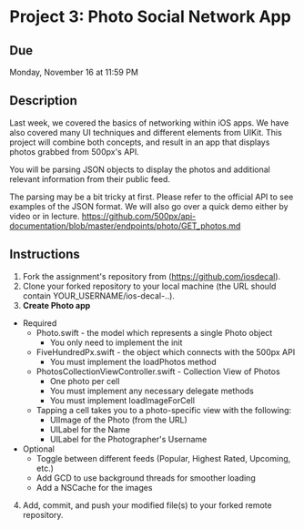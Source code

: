 # Project 3: Photo Social Network App

## Due
Monday, November 16 at 11:59 PM

## Description
Last week, we covered the basics of networking within iOS apps. We have also
covered many UI techniques and different elements from UIKit.  This project will
combine both concepts, and result in an app that displays photos grabbed from
500px's API. 

You will be parsing JSON objects to display the photos and additional relevant
information from their public feed. 

The parsing may be a bit tricky at first. Please refer to the official API to
see examples of the JSON format. We will also go over a quick demo either by
video or in lecture.
https://github.com/500px/api-documentation/blob/master/endpoints/photo/GET_photos.md


## Instructions
1. Fork the assignment's repository from (https://github.com/iosdecal).
2. Clone your forked repository to your local machine (the URL should contain
   YOUR_USERNAME/ios-decal-..).
3. **Create Photo app**
  * Required
    * Photo.swift - the model which represents a single Photo object
        * You only need to implement the init
    * FiveHundredPx.swift - the object which connects with the 500px API
        * You must implement the loadPhotos method
    * PhotosCollectionViewController.swift - Collection View of Photos 
        * One photo per cell
        * You must implement any necessary delegate methods
        * You must implement loadImageForCell
    * Tapping a cell takes you to a photo-specific view  with the following:
        * UIImage of the Photo (from the URL)
        * UILabel for the Name
        * UILabel for the Photographer's Username
  * Optional
    * Toggle between different feeds (Popular, Highest Rated, Upcoming, etc.)
    * Add GCD to use background threads for smoother loading
    * Add a NSCache for the images
4. Add, commit, and push your modified file(s) to your forked remote repository.
